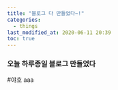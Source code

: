 ```yaml
---
title: "블로그 다 만들었다~!"
categories: 
  - things
last_modified_at: 2020-06-11 20:39
toc: true
---
```



### 오늘 하루종일 블로그 만들었다 

#야호
aaa